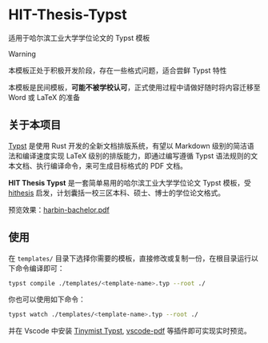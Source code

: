 # HIT-Thesis-Typst

适用于哈尔滨工业大学学位论文的 Typst 模板

> [!WARNING]
> 本模板正处于积极开发阶段，存在一些格式问题，适合尝鲜 Typst 特性
> 
> 本模板是民间模板，**可能不被学校认可**，正式使用过程中请做好随时将内容迁移至 Word 或 LaTeX 的准备

## 关于本项目

[Typst](https://typst.app/) 是使用 Rust 开发的全新文档排版系统，有望以 Markdown 级别的简洁语法和编译速度实现 LaTeX 级别的排版能力，即通过编写遵循 Typst 语法规则的文本文档、执行编译命令，来可生成目标格式的 PDF 文档。

**HIT Thesis Typst** 是一套简单易用的哈尔滨工业大学学位论文 Typst 模板，受 [hithesis](https://github.com/hithesis/hithesis) 启发，计划囊括一校三区本科、硕士、博士的学位论文格式。

预览效果：[harbin-bachelor.pdf](https://github.com/chosertech/HIT-Thesis-Typst/blob/build/harbin-bachelor.pdf)

## 使用

在 `templates/` 目录下选择你需要的模板，直接修改或复制一份，在根目录运行以下命令编译即可：

```bash
typst compile ./templates/<template-name>.typ --root ./
```

你也可以使用如下命令：

```bash
typst watch ./templates/<template-name>.typ --root ./
```

并在 Vscode 中安装 [Tinymist Typst](https://marketplace.visualstudio.com/items?itemName=nvarner.typst-lsp), [vscode-pdf](https://marketplace.visualstudio.com/items?itemName=tomoki1207.pdf) 等插件即可实现实时预览。

